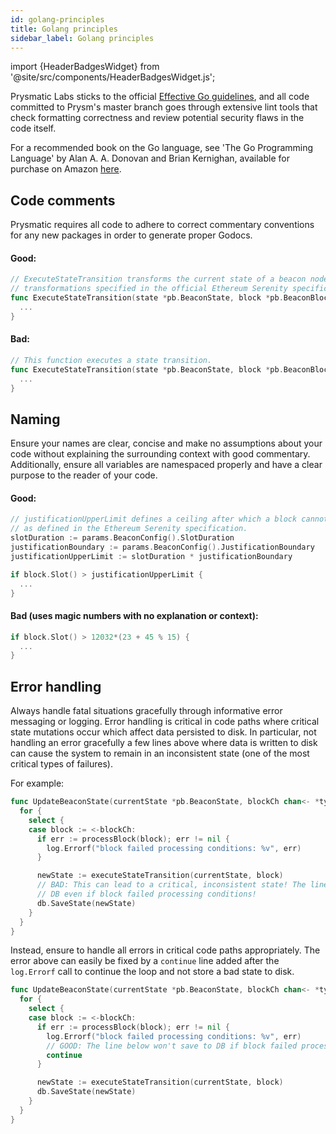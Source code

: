 ```yaml
---
id: golang-principles
title: Golang principles
sidebar_label: Golang principles
---
```


import {HeaderBadgesWidget} from '@site/src/components/HeaderBadgesWidget.js';

<HeaderBadgesWidget />

Prysmatic Labs sticks to the official [Effective Go guidelines](https://golang.org/doc/effective_go.html), and all code committed to Prysm's master branch goes through extensive lint tools that check formatting correctness and review potential security flaws in the code itself.

For a recommended book on the Go language, see 'The Go Programming Language' by Alan A. A. Donovan and Brian Kernighan, available for purchase on Amazon [here](https://www.amazon.com/Programming-Language-Addison-Wesley-Professional-Computing/dp/0134190440).

## Code comments

Prysmatic requires all code to adhere to correct commentary conventions for any new packages in order to generate proper Godocs.

#### Good:

```go
// ExecuteStateTransition transforms the current state of a beacon node by applying the
// transformations specified in the official Ethereum Serenity specification.
func ExecuteStateTransition(state *pb.BeaconState, block *pb.BeaconBlock) (*pb.BeaconState, error) {
  ...
}
```

#### Bad:

```go
// This function executes a state transition.
func ExecuteStateTransition(state *pb.BeaconState, block *pb.BeaconBlock) (*pb.BeaconState, error) {
  ...
}
```

## Naming

Ensure your names are clear, concise and make no assumptions about your code without explaining the surrounding context with good commentary. Additionally, ensure all variables are namespaced properly and have a clear purpose to the reader of your code.

#### Good:

```go
// justificationUpperLimit defines a ceiling after which a block cannot pass processing conditions
// as defined in the Ethereum Serenity specification.
slotDuration := params.BeaconConfig().SlotDuration
justificationBoundary := params.BeaconConfig().JustificationBoundary
justificationUpperLimit := slotDuration * justificationBoundary

if block.Slot() > justificationUpperLimit {
  ...
}
```

#### Bad (uses magic numbers with no explanation or context):

```go
if block.Slot() > 12032*(23 + 45 % 15) {
  ...
}
```

## Error handling

Always handle fatal situations gracefully through informative error messaging or logging. Error handling is critical in code paths where critical state mutations occur which affect data persisted to disk. In particular, not handling an error gracefully a few lines above where data is written to disk can cause the system to remain in an inconsistent state (one of the most critical types of failures).

For example:

```go
func UpdateBeaconState(currentState *pb.BeaconState, blockCh chan<- *types.Block) {
  for {
    select {
    case block := <-blockCh:
      if err := processBlock(block); err != nil {
        log.Errorf("block failed processing conditions: %v", err)
      }

      newState := executeStateTransition(currentState, block)
      // BAD: This can lead to a critical, inconsistent state! The line below will save to DB
      // DB even if block failed processing conditions!
      db.SaveState(newState)
    }
  }
}
```

Instead, ensure to handle all errors in critical code paths appropriately. The error above can easily be fixed by a `continue` line added after the `log.Errorf` call to continue the loop and not store a bad state to disk.

```go
func UpdateBeaconState(currentState *pb.BeaconState, blockCh chan<- *types.Block) {
  for {
    select {
    case block := <-blockCh:
      if err := processBlock(block); err != nil {
        log.Errorf("block failed processing conditions: %v", err)
        // GOOD: The line below won't save to DB if block failed processing conditions.
        continue
      }

      newState := executeStateTransition(currentState, block)
      db.SaveState(newState)
    }
  }
}
```
